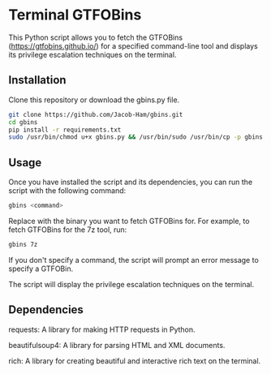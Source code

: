 # Terminal GTFOBins

This Python script allows you to fetch the GTFOBins (https://gtfobins.github.io/) for a specified command-line tool and displays its privilege escalation techniques on the terminal.
## Installation

Clone this repository or download the gbins.py file.

```bash
git clone https://github.com/Jacob-Ham/gbins.git
cd gbins
pip install -r requirements.txt
sudo /usr/bin/chmod u+x gbins.py && /usr/bin/sudo /usr/bin/cp -p gbins.py /usr/bin/gbins
```
## Usage

Once you have installed the script and its dependencies, you can run the script with the following command:

```bash
gbins <command>
```
Replace <command> with the binary you want to fetch GTFOBins for. For example, to fetch GTFOBins for the 7z tool, run:
```bash
gbins 7z
```
If you don't specify a command, the script will prompt an error message to specify a GTFOBin.

The script will display the privilege escalation techniques on the terminal.

## Dependencies

requests: A library for making HTTP requests in Python.

beautifulsoup4: A library for parsing HTML and XML documents.

rich: A library for creating beautiful and interactive rich text on the terminal.

